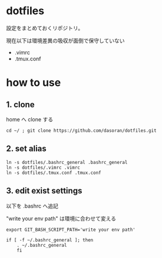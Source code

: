 # dotfiles

設定をまとめておくリポジトリ。

現在以下は環境差異の吸収が面倒で保守していない

- .vimrc
- .tmux.conf

# how to use

## 1. clone
home へ clone する

```
cd ~/ ; git clone https://github.com/dasoran/dotfiles.git
```

## 2. set alias
```
ln -s dotfiles/.bashrc_general .bashrc_general
ln -s dotfiles/.vimrc .vimrc
ln -s dotfiles/.tmux.conf .tmux.conf
```

## 3. edit exist settings
以下を .bashrc へ追記


"write your env path" は環境に合わせて変える
```
export GIT_BASH_SCRIPT_PATH='write your env path'

if [ -f ~/.bashrc_general ]; then
    . ~/.bashrc_general
    fi
```

